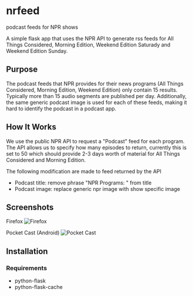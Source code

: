 # nrfeed
podcast feeds for NPR shows

A simple flask app that uses the NPR API to generate rss feeds for All Things
Considered, Morning Edition, Weekend Edition Saturady and Weekend Edition
Sunday.

## Purpose

The podcast feeds that NPR provides for their news programs (All Things
Considered, Morning Edition, Weekend Edition) only contain 15 results.
Typically more than 15 audio segments are published per day. Additionally, the
same generic podcast image is used for each of these feeds, making it hard to
identify the podcast in a podcast app.

## How It Works

We use the public NPR API to request a "Podcast" feed for each program. The API
allows us to specify how many episodes to return, currently this is set to 50
which should provide 2-3 days worth of material for All Things Considered and
Morning Edition.

The following modification are made to feed returned by the API

   - Podcast title: remove phrase "NPR Programs: " from title
   - Podcast image: replace generic npr image with show specific image


## Screenshots

Firefox
![Firefox](/raw/master/img/firefox.png)

Pocket Cast (Android)
![Pocket Cast](/raw/master/img/pocketcast.png)

## Installation

### Requirements
  - python-flask
  - python-flask-cache
